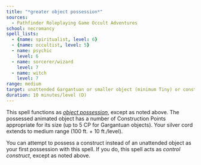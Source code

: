 ```yaml
---
title: "*greater object possession*"
sources:
  - Pathfinder Roleplaying Game Occult Adventures
school: necromancy
spell_lists:
  - {name: spiritualist, level: 6}
  - {name: occultist, level: 5}
  - name: psychic
    level: 6
  - name: sorcerer/wizard
    level: 7
  - name: witch
    level: 7
range: medium
target: unattended Gargantuan or smaller object (minimum Tiny) or construct
duration: 10 minutes/level (D)
---
```


This spell functions as [*object possession*](/spells/object-possession/), except as noted above. The possessed animated object has a number of Construction Points appropriate for its size (up to 5 CP for Gargantuan objects). Your silver cord extends to medium range (100 ft. + 10 ft./level).

You can attempt to possess a construct instead of an unattended object as your first possession with this spell. If you do, this spell acts as *control construct*, except as noted above.
